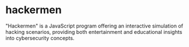 # hackermen
"Hackermen" is a JavaScript program offering an interactive simulation of hacking scenarios, providing both entertainment and educational insights into cybersecurity concepts.
